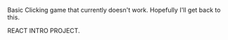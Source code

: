 Basic Clicking game that currently doesn't work. Hopefully I'll get back to this.

REACT INTRO PROJECT.
